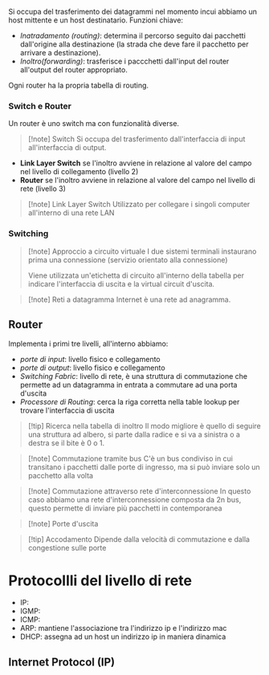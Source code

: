 Si occupa del trasferimento dei datagrammi nel momento incui abbiamo un host mittente e un host destinatario.
Funzioni chiave:
- *Inatradamento (routing)*: determina il percorso seguito dai pacchetti dall'origine alla destinazione (la strada che deve fare il pacchetto per arrivare a destinazione).
- *Inoltro(forwarding)*: trasferisce i paccchetti dall'input del router all'output del router appropriato.

Ogni router ha la propria tabella di routing.

### Switch e Router
Un router è uno switch ma con funzionalità diverse.
>[!note] Switch
>Si occupa del trasferimento dall'interfaccia di input all'interfaccia di output.

- **Link Layer Switch** se l'inoltro avviene in relazione al valore del campo nel livello di collegamento (livello 2)
- **Router** se l'inoltro avviene in relazione al valore del campo nel livello di rete (livello 3)

>[!note] Link Layer Switch
>Utilizzato per collegare i singoli computer all'interno di una rete LAN

### Switching
>[!note] Approccio a circuito virtuale
>I due sistemi terminali instaurano prima una connessione (servizio orientato alla connessione)
>
>Viene utilizzata un'etichetta di circuito all'interno della tabella per indicare l'interfaccia di uscita e la virtual circuit d'uscita.

>[!note] Reti a datagramma
>Internet è una rete ad anagramma.

## Router
Implementa i primi tre livelli, all'interno abbiamo:
- *porte di input*: livello fisico e collegamento
- *porte di output*: livello fisico e collegamento
- *Switching Fabric*: livello di rete, è una struttura di commutazione che permette ad un datagramma in entrata a commutare ad una porta d'uscita
- *Processore di Routing*: cerca la riga corretta nella table lookup per trovare l'interfaccia di uscita

>[!tip] Ricerca nella tabella di inoltro
>Il modo migliore è quello di seguire una struttura ad albero, si parte dalla radice e si va a sinistra o a destra se il bite è 0 o 1.

>[!note] Commutazione tramite bus
>C'è un bus condiviso in cui transitano i pacchetti dalle porte di ingresso, ma si può inviare solo un pacchetto alla volta

>[!note] Commutazione attraverso rete d'interconnessione
>In questo caso abbiamo una rete d'interconnessione composta da 2n bus, questo permette di inviare più pacchetti in contemporanea

>[!note] Porte d'uscita

>[!tip] Accodamento
>Dipende dalla velocità di commutazione e dalla congestione sulle porte

# Protocollli del livello di rete
- IP:
- IGMP:
- ICMP:
- ARP: mantiene l'associazione tra l'indirizzo ip e l'indirizzo mac
- DHCP: assegna ad un host un indirizzo ip in maniera dinamica

## Internet Protocol (IP)